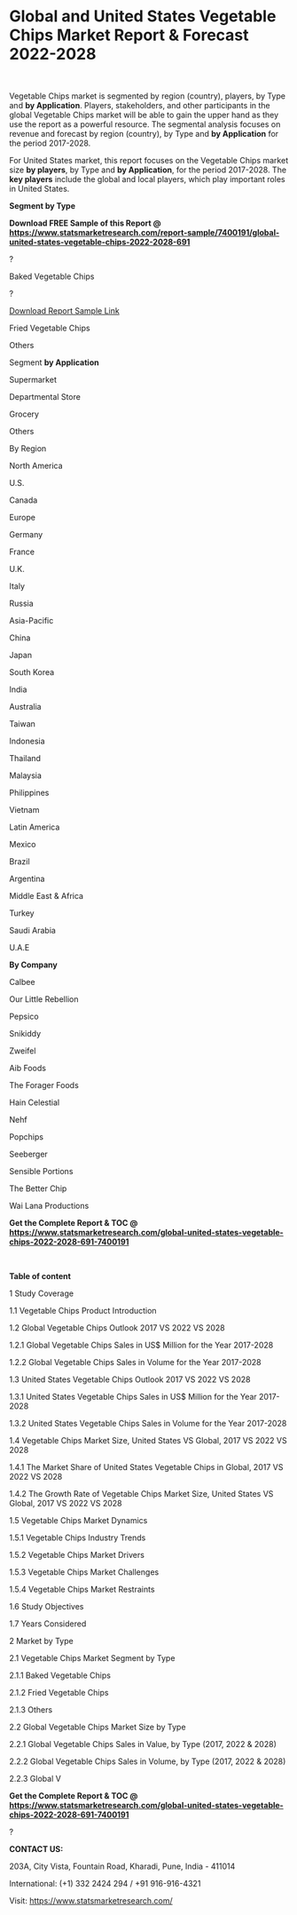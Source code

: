 <h1>Global and United States Vegetable Chips Market Report & Forecast 2022-2028</h1><br/><p>Vegetable Chips market is segmented by region (country), players, by Type and <strong>by Application</strong>. Players, stakeholders, and other participants in the global Vegetable Chips market will be able to gain the upper hand as they use the report as a powerful resource. The segmental analysis focuses on revenue and forecast by region (country), by Type and <strong>by Application</strong> for the period 2017-2028.</p>
 
 
 
 <p>For United States market, this report focuses on the Vegetable Chips market size <strong>by players</strong>, by Type and <strong>by Application</strong>, for the period 2017-2028. The <strong>key players</strong> include the global and local players, which play important roles in United States.</p>
 
 
 
 <p><strong>Segment by Type</strong></p>
 
 
 
 <div><b>Download FREE Sample of this Report @ <a href="https://www.statsmarketresearch.com/download-free-sample/7400191/global-united-states-vegetable-chips-2022-2028-691">https://www.statsmarketresearch.com/report-sample/7400191/global-united-states-vegetable-chips-2022-2028-691</a></b></div>
 
 
 
 <p>? </p>
 
 
 
 <p>Baked Vegetable Chips</p>
 
 
 
 <p>? </p>
 
 
 
 <p><a href="https://www.statsmarketresearch.com/download-free-sample/7400191/global-united-states-vegetable-chips-2022-2028-691">Download Report Sample Link</a></p>
 
 
 
 <p>Fried Vegetable Chips</p>
 
 
 
 <p>Others</p>
 
 
 
 <p>Segment <strong>by Application</strong></p>
 
 
 
 <p>Supermarket</p>
 
 
 
 <p>Departmental Store</p>
 
 
 
 <p>Grocery</p>
 
 
 
 <p>Others</p>
 
 
 
 <p>By Region</p>
 
 
 
 <p>North America</p>
 
 
 
 <p>U.S.</p>
 
 
 
 <p>Canada</p>
 
 
 
 <p>Europe</p>
 
 
 
 <p>Germany</p>
 
 
 
 <p>France</p>
 
 
 
 <p>U.K.</p>
 
 
 
 <p>Italy</p>
 
 
 
 <p>Russia</p>
 
 
 
 <p>Asia-Pacific</p>
 
 
 
 <p>China</p>
 
 
 
 <p>Japan</p>
 
 
 
 <p>South Korea</p>
 
 
 
 <p>India</p>
 
 
 
 <p>Australia</p>
 
 
 
 <p>Taiwan</p>
 
 
 
 <p>Indonesia</p>
 
 
 
 <p>Thailand</p>
 
 
 
 <p>Malaysia</p>
 
 
 
 <p>Philippines</p>
 
 
 
 <p>Vietnam</p>
 
 
 
 <p>Latin America</p>
 
 
 
 <p>Mexico</p>
 
 
 
 <p>Brazil</p>
 
 
 
 <p>Argentina</p>
 
 
 
 <p>Middle East & Africa</p>
 
 
 
 <p>Turkey</p>
 
 
 
 <p>Saudi Arabia</p>
 
 
 
 <p>U.A.E</p>
 
 
 
 <p><strong>By Company</strong></p>
 
 
 
 <p>Calbee</p>
 
 
 
 <p>Our Little Rebellion</p>
 
 
 
 <p>Pepsico</p>
 
 
 
 <p>Snikiddy</p>
 
 
 
 <p>Zweifel</p>
 
 
 
 <p>Aib Foods</p>
 
 
 
 <p>The Forager Foods</p>
 
 
 
 <p>Hain Celestial</p>
 
 
 
 <p>Nehf</p>
 
 
 
 <p>Popchips</p>
 
 
 
 <p>Seeberger</p>
 
 
 
 <p>Sensible Portions</p>
 
 
 
 <p>The Better Chip</p>
 
 
 
 <p>Wai Lana Productions</p>
 
 
 
 <div><b>Get the Complete Report & TOC @ <a href="https://www.statsmarketresearch.com/global-united-states-vegetable-chips-2022-2028-691-7400191">https://www.statsmarketresearch.com/global-united-states-vegetable-chips-2022-2028-691-7400191</a></b></div>
 
 
 
 <p><br />
 
 <b>Table of content</b></p>
 
 
 
 <p>1 Study Coverage<br />
 
 1.1 Vegetable Chips Product Introduction<br />
 
 1.2 Global Vegetable Chips Outlook 2017 VS 2022 VS 2028<br />
 
 1.2.1 Global Vegetable Chips Sales in US$ Million for the Year 2017-2028<br />
 
 1.2.2 Global Vegetable Chips Sales in Volume for the Year 2017-2028<br />
 
 1.3 United States Vegetable Chips Outlook 2017 VS 2022 VS 2028<br />
 
 1.3.1 United States Vegetable Chips Sales in US$ Million for the Year 2017-2028<br />
 
 1.3.2 United States Vegetable Chips Sales in Volume for the Year 2017-2028<br />
 
 1.4 Vegetable Chips Market Size, United States VS Global, 2017 VS 2022 VS 2028<br />
 
 1.4.1 The Market Share of United States Vegetable Chips in Global, 2017 VS 2022 VS 2028<br />
 
 1.4.2 The Growth Rate of Vegetable Chips Market Size, United States VS Global, 2017 VS 2022 VS 2028<br />
 
 1.5 Vegetable Chips Market Dynamics<br />
 
 1.5.1 Vegetable Chips Industry Trends<br />
 
 1.5.2 Vegetable Chips Market Drivers<br />
 
 1.5.3 Vegetable Chips Market Challenges<br />
 
 1.5.4 Vegetable Chips Market Restraints<br />
 
 1.6 Study Objectives<br />
 
 1.7 Years Considered<br />
 
 2 Market by Type<br />
 
 2.1 Vegetable Chips Market Segment by Type<br />
 
 2.1.1 Baked Vegetable Chips<br />
 
 2.1.2 Fried Vegetable Chips<br />
 
 2.1.3 Others<br />
 
 2.2 Global Vegetable Chips Market Size by Type<br />
 
 2.2.1 Global Vegetable Chips Sales in Value, by Type (2017, 2022 & 2028)<br />
 
 2.2.2 Global Vegetable Chips Sales in Volume, by Type (2017, 2022 & 2028)<br />
 
 2.2.3 Global V</p>
 
 
 
 <div><b>Get the Complete Report & TOC @ <a href="https://www.statsmarketresearch.com/global-united-states-vegetable-chips-2022-2028-691-7400191">https://www.statsmarketresearch.com/global-united-states-vegetable-chips-2022-2028-691-7400191</a></b></div>
 
 
 
 <p>? </p>
 
 
 
 <p><b>CONTACT US:</b><br />
 
 203A, City Vista, Fountain Road, Kharadi, Pune, India - 411014<br />
 
 International: (+1) 332 2424 294 / +91 916-916-4321<br />
 
 Visit: <a href="https://www.statsmarketresearch.com/">https://www.statsmarketresearch.com/</a></p>